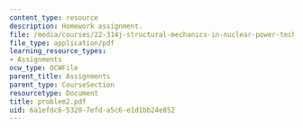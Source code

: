 ```yaml
---
content_type: resource
description: Homework assignment.
file: /media/courses/22-314j-structural-mechanics-in-nuclear-power-technology-fall-2006/6a1efdc653207efda5c6e1d1bb24e852_problem2.pdf
file_type: application/pdf
learning_resource_types:
- Assignments
ocw_type: OCWFile
parent_title: Assignments
parent_type: CourseSection
resourcetype: Document
title: problem2.pdf
uid: 6a1efdc6-5320-7efd-a5c6-e1d1bb24e852
---
```


